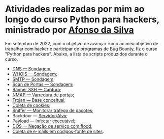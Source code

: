 # Atividades realizadas por mim ao longo do curso Python para hackers, ministrado por [Afonso da Silva](https://github.com/afonsoespindola)

Em setembro de 2022, com o objetivo de avançar rumo ao meu objetivo de trabalhar com hacker e participar de programas de Bug Bounty, fiz o curso "Python para hackers". Abaixo, a lista de scripts produzidos durante o curso.

- [DNS — Sondagem](https://github.com/Cyberleitor/exercicios/blob/master/exercicios/setembro_de_2022/python_para_hackers/exercicios/dns_resolver_2-0.py);
- [WHOIS — Sondagem](https://github.com/Cyberleitor/exercicios/blob/master/exercicios/setembro_de_2022/python_para_hackers/exercicios/who_is.py);
- [SMTP — Sondagem](https://github.com/Cyberleitor/exercicios/blob/master/exercicios/setembro_de_2022/python_para_hackers/exercicios/smtp_test.py);
- [Scan de Portas — Sondagem](https://github.com/Cyberleitor/exercicios/blob/master/exercicios/setembro_de_2022/python_para_hackers/exercicios/scan_portas.py);
- [Banner SSH — Captura](https://github.com/Cyberleitor/exercicios/blob/master/exercicios/setembro_de_2022/python_para_hackers/exercicios/coletar_banner_ssh.py);
- [NMAP — Varredura de portas](https://github.com/Cyberleitor/exercicios/blob/master/exercicios/setembro_de_2022/python_para_hackers/exercicios/scan_nmap.py);
- [Trojan — Base conceitual](https://github.com/Cyberleitor/exercicios/blob/master/exercicios/setembro_de_2022/python_para_hackers/exercicios/beginer_trojan.py);
- [Coleta de cookies](https://github.com/Cyberleitor/exercicios/blob/master/exercicios/setembro_de_2022/python_para_hackers/exercicios/capturar_cookies.py);
- [Sniffer — Monitorar tráfego de pacotes](https://github.com/Cyberleitor/exercicios/blob/master/exercicios/setembro_de_2022/python_para_hackers/exercicios/sniffer_pacotes.py);
- Backdoor — [Servidor](https://github.com/Cyberleitor/exercicios/blob/master/exercicios/setembro_de_2022/python_para_hackers/exercicios/backdoor_servidor.py)/[Alvo](https://github.com/Cyberleitor/exercicios/blob/master/exercicios/setembro_de_2022/python_para_hackers/exercicios/backdoor_vitima.py);
- [Payload — Infectar executável](https://github.com/Cyberleitor/exercicios/blob/master/exercicios/setembro_de_2022/python_para_hackers/exercicios/payload_usb.py);
- [DOS — Negação de serviço com flood](https://github.com/Cyberleitor/exercicios/blob/master/exercicios/setembro_de_2022/python_para_hackers/exercicios/dos_basico_com_flood.py);
- [Coleta de e-mails em códigos-fonte de sites]().
